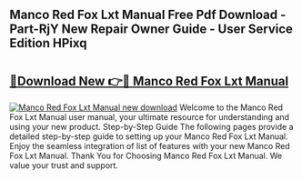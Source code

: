 ## Manco Red Fox Lxt Manual Free Pdf Download - Part-RjY New Repair Owner Guide - User Service Edition HPixq

# <h2><a href="http://bc61005.oget.top/?id=Manco+Red+Fox+Lxt+Manual">🔗Download New 👉🔴 Manco Red Fox Lxt Manual</a></h2>

[![Manco Red Fox Lxt Manual new download](https://i.imgur.com/5g1atiW.png)](http://bc61005.oget.top/?id=Manco+Red+Fox+Lxt+Manual)
Welcome to the Manco Red Fox Lxt Manual user manual, your ultimate resource for understanding and using your new product. Step-by-Step Guide The following pages provide a detailed step-by-step guide to setting up your Manco Red Fox Lxt Manual. Enjoy the seamless integration of list of features with your new Manco Red Fox Lxt Manual. Thank You for Choosing Manco Red Fox Lxt Manual. We value your trust and support.
